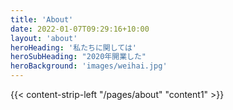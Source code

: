 ```yaml
---
title: 'About'
date: 2022-01-07T09:29:16+10:00
layout: 'about'
heroHeading: '私たちに関しては'
heroSubHeading: "2020年開業した"
heroBackground: 'images/weihai.jpg'
---
```


<div>
{{< content-strip-left "/pages/about" "content1" >}}
</div>
